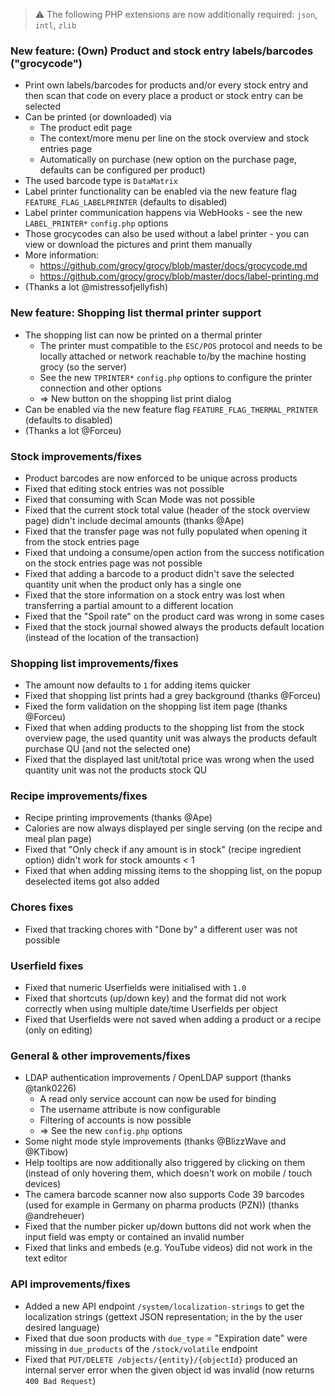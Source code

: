 > ⚠️ The following PHP extensions are now additionally required: `json`, `intl`, `zlib`

### New feature: (Own) Product and stock entry labels/barcodes ("grocycode")
- Print own labels/barcodes for products and/or every stock entry and then scan that code on every place a product or stock entry can be selected
- Can be printed (or downloaded) via
  - The product edit page
  - The context/more menu per line on the stock overview and stock entries page
  - Automatically on purchase (new option on the purchase page, defaults can be configured per product)
- The used barcode type is `DataMatrix`
- Label printer functionality can be enabled via the new feature flag `FEATURE_FLAG_LABELPRINTER` (defaults to disabled)
- Label printer communication happens via WebHooks - see the new `LABEL_PRINTER*` `config.php` options
- Those grocycodes can also be used without a label printer - you can view or download the pictures and print them manually
- More information:
  - https://github.com/grocy/grocy/blob/master/docs/grocycode.md
  - https://github.com/grocy/grocy/blob/master/docs/label-printing.md
- (Thanks a lot @mistressofjellyfish)

### New feature: Shopping list thermal printer support
- The shopping list can now be printed on a thermal printer
  - The printer must compatible to the `ESC/POS` protocol and needs to be locally attached or network reachable to/by the machine hosting grocy (so the server)
  - See the new `TPRINTER*` `config.php` options to configure the printer connection and other options
  - => New button on the shopping list print dialog
- Can be enabled via the new feature flag `FEATURE_FLAG_THERMAL_PRINTER` (defaults to disabled)
- (Thanks a lot @Forceu)

### Stock improvements/fixes
- Product barcodes are now enforced to be unique across products
- Fixed that editing stock entries was not possible
- Fixed that consuming with Scan Mode was not possible
- Fixed that the current stock total value (header of the stock overview page) didn't include decimal amounts (thanks @Ape)
- Fixed that the transfer page was not fully populated when opening it from the stock entries page
- Fixed that undoing a consume/open action from the success notification on the stock entries page was not possible
- Fixed that adding a barcode to a product didn't save the selected quantity unit when the product only has a single one
- Fixed that the store information on a stock entry was lost when transferring a partial amount to a different location
- Fixed that the "Spoil rate" on the product card was wrong in some cases
- Fixed that the stock journal showed always the products default location (instead of the location of the transaction)

### Shopping list improvements/fixes
- The amount now defaults to `1` for adding items quicker
- Fixed that shopping list prints had a grey background (thanks @Forceu)
- Fixed the form validation on the shopping list item page (thanks @Forceu)
- Fixed that when adding products to the shopping list from the stock overview page, the used quantity unit was always the products default purchase QU (and not the selected one)
- Fixed that the displayed last unit/total price was wrong when the used quantity unit was not the products stock QU

### Recipe improvements/fixes
- Recipe printing improvements (thanks @Ape)
- Calories are now always displayed per single serving (on the recipe and meal plan page)
- Fixed that "Only check if any amount is in stock" (recipe ingredient option) didn't work for stock amounts < 1
- Fixed that when adding missing items to the shopping list, on the popup deselected items got also added

### Chores fixes
- Fixed that tracking chores with "Done by" a different user was not possible

### Userfield fixes
- Fixed that numeric Userfields were initialised with `1.0`
- Fixed that shortcuts (up/down key) and the format did not work correctly when using multiple date/time Userfields per object
- Fixed that Userfields were not saved when adding a product or a recipe (only on editing)

### General & other improvements/fixes
- LDAP authentication improvements / OpenLDAP support (thanks @tank0226)
  - A read only service account can now be used for binding
  - The username attribute is now configurable
  - Filtering of accounts is now possible
  - => See the new `config.php` options
- Some night mode style improvements (thanks @BlizzWave and @KTibow)
- Help tooltips are now additionally also triggered by clicking on them (instead of only hovering them, which doesn't work on mobile / touch devices)
- The camera barcode scanner now also supports Code 39 barcodes (used for example in Germany on pharma products (PZN)) (thanks @andreheuer)
- Fixed that the number picker up/down buttons did not work when the input field was empty or contained an invalid number
- Fixed that links and embeds (e.g. YouTube videos) did not work in the text editor

### API improvements/fixes
- Added a new API endpoint `/system/localization-strings` to get the localization strings (gettext JSON representation; in the by the user desired language)
- Fixed that due soon products with `due_type` = "Expiration date" were missing in `due_products` of the `/stock/volatile` endpoint
- Fixed that `PUT/DELETE /objects/{entity}/{objectId}` produced an internal server error when the given object id was invalid (now returns `400 Bad Request`)
